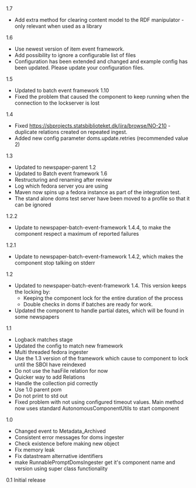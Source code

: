 1.7
* Add extra method for clearing content model to the RDF manipulator - only relevant when used as a library

1.6
* Use newest version of item event framework.
* Add possibility to ignore a configurable list of files
* Configuration has been extended and changed and example config has been updated. Please update your configuration files.

1.5
* Updated to batch event framework 1.10
* Fixed the problem that caused the component to keep running when the connection to the lockserver is lost 

1.4
* Fixed https://sbprojects.statsbiblioteket.dk/jira/browse/NO-210 - duplicate relations created on repeated ingest.
* Added new config parameter doms.update.retries (recommended value 2)

1.3
* Updated to newspaper-parent 1.2
* Updated to Batch event framework 1.6
* Restructuring and renaming after review
* Log which fedora server you are using
* Maven now spins up a fedora instance as part of the integration test.
* The stand alone doms test server have been moved to a profile so that it can be ignored

1.2.2
* Update to newspaper-batch-event-framework 1.4.4, to make the component respect a maximum of reported failures

1.2.1
* Update to newspaper-batch-event-framework 1.4.2, which makes the component stop talking on stderr

1.2
* Updated to newspaper-batch-event-framework 1.4. This version keeps the locking by:
  - Keeping the component lock for the entire duration of the process
  - Double checks in doms if batches are ready for work. 
* Updated the component to handle partial dates, which will be found in some newspapers

1.1
* Logback matches stage
* Updated the config to match new framework
* Multi threaded fedora ingester
* Use the 1.3 version of the framework which cause to component to lock until the SBOI have reindexed
* Do not use the hasFile relation for now
* Quicker way to add Relations
* Handle the collection pid correctly
* Use 1.0 parent pom
* Do not print to std out
* Fixed problem with not using configured timeout values. Main method now uses standard AutonomousComponentUtils to start component

1.0
* Changed event to Metadata_Archived
* Consistent error messages for doms ingester
* Check existence before making new object
* Fix memory leak
* Fix datastream alternative identifiers
* make RunnablePromptDomsIngester get it's component name and version using super class functionality

0.1
Initial release
